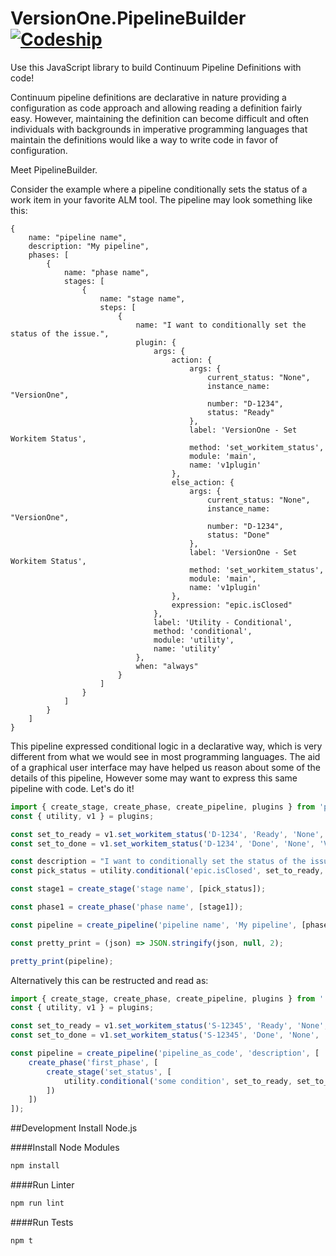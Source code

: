 # VersionOne.PipelineBuilder [![Codeship][ci-badge]][ci]

Use this JavaScript library to build Continuum Pipeline Definitions with code! 

Continuum pipeline definitions are declarative in nature providing a configuration as code approach and allowing reading a definition fairly easy.
However, maintaining the definition can become difficult and often individuals with backgrounds in imperative programming languages that maintain the definitions
would like a way to write code in favor of configuration.

Meet PipelineBuilder.

Consider the example where a pipeline conditionally sets the status of a work item in your favorite ALM tool.
The pipeline may look something like this:

```
{
    name: "pipeline name",
    description: "My pipeline",
    phases: [
        {
            name: "phase name",
            stages: [
                {
                    name: "stage name",
                    steps: [
                        {
                            name: "I want to conditionally set the status of the issue.",
                            plugin: {
                                args: {
                                    action: {
                                        args: {
                                            current_status: "None",
                                            instance_name: "VersionOne",
                                            number: "D-1234",
                                            status: "Ready"
                                        },
                                        label: 'VersionOne - Set Workitem Status',
                                        method: 'set_workitem_status',
                                        module: 'main',
                                        name: 'v1plugin'
                                    },
                                    else_action: {
                                        args: {
                                            current_status: "None",
                                            instance_name: "VersionOne",
                                            number: "D-1234",
                                            status: "Done"
                                        },
                                        label: 'VersionOne - Set Workitem Status',
                                        method: 'set_workitem_status',
                                        module: 'main',
                                        name: 'v1plugin'
                                    },
                                    expression: "epic.isClosed"
                                },
                                label: 'Utility - Conditional',
                                method: 'conditional',
                                module: 'utility',
                                name: 'utility'
                            },
                            when: "always"
                        }
                    ]
                }
            ]
        }
    ]
}

```

This pipeline expressed conditional logic in a declarative way, which is very different from what we would see in most programming languages.
The aid of a graphical user interface may have helped us reason about some of the details of this pipeline, However some may want to express this same pipeline with code.
Let's do it!


```js
import { create_stage, create_phase, create_pipeline, plugins } from 'pipelineBuilder';
const { utility, v1 } = plugins;

const set_to_ready = v1.set_workitem_status('D-1234', 'Ready', 'None', 'VersionOne', 'always');
const set_to_done = v1.set_workitem_status('D-1234', 'Done', 'None', 'VersionOne', 'always');

const description = "I want to conditionally set the status of the issue."
const pick_status = utility.conditional('epic.isClosed', set_to_ready, set_to_done, 'always', description=description);

const stage1 = create_stage('stage name', [pick_status]);

const phase1 = create_phase('phase name', [stage1]);

const pipeline = create_pipeline('pipeline name', 'My pipeline', [phase1]);

const pretty_print = (json) => JSON.stringify(json, null, 2);

pretty_print(pipeline);
```

Alternatively this can be restructed and read as:

```js
import { create_stage, create_phase, create_pipeline, plugins } from './../src/pipeline';
const { utility, v1 } = plugins;

const set_to_ready = v1.set_workitem_status('S-12345', 'Ready', 'None', '', 'always');
const set_to_done = v1.set_workitem_status('S-12345', 'Done', 'None', '', 'always');

const pipeline = create_pipeline('pipeline_as_code', 'description', [
    create_phase('first_phase', [
        create_stage('set_status', [
            utility.conditional('some condition', set_to_ready, set_to_done, 'always')
        ])
    ])
]);

```


##Development
Install Node.js

####Install Node Modules
```bash
npm install
```

####Run Linter
```bash
npm run lint
```

####Run Tests
```bash
npm t
```


[ci]: http://img.shields.io/codeship/b8421c60-bc39-0134-78ef-5e9a8948951f.svg?style=flat-square
[ci]: https://codeship.com/projects/b8421c60-bc39-0134-78ef-5e9a8948951f/status?branch=master
[ci-badge]: http://img.shields.io/codeship/b8421c60-bc39-0134-78ef-5e9a8948951f.svg?style=flat-square
